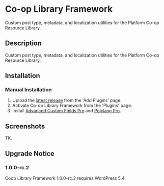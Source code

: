 # Co-op Library Framework #

Custom post type, metadata, and localization utilities for the Platform Co-op Resource Library.

## Description ##

Custom post type, metadata, and localization utilities for the Platform Co-op Resource Library.

## Installation ##

### Manual Installation ###

1. Upload the [latest release](https://github.com/platform-coop-toolkit/coop-library-framework/) from the 'Add Plugins' page.
2. Activate Co-op Library Framework from the 'Plugins' page.
3. Install [Advanced Custom Fields Pro](https://www.advancedcustomfields.com/pro/) and [Polylang Pro](https://polylang.pro/downloads/polylang-pro/).


## Screenshots ##

TK.


## Upgrade Notice ##

### 1.0.0-rc.2 ###
Coop Library Framework 1.0.0-rc.2 requires WordPress 5.4.

